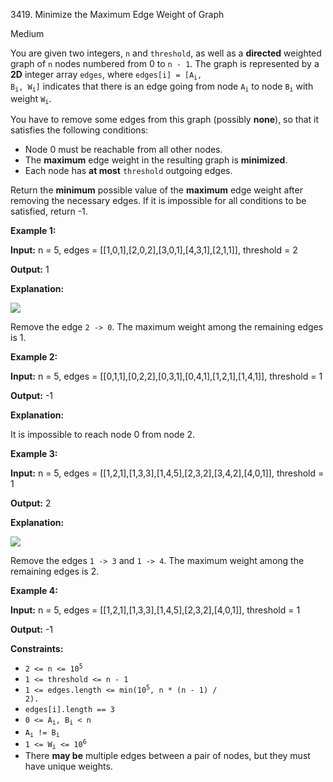 3419\. Minimize the Maximum Edge Weight of Graph

Medium

You are given two integers, `n` and `threshold`, as well as a **directed** weighted graph of `n` nodes numbered from 0 to `n - 1`. The graph is represented by a **2D** integer array `edges`, where <code>edges[i] = [A<sub>i</sub>, B<sub>i</sub>, W<sub>i</sub>]</code> indicates that there is an edge going from node <code>A<sub>i</sub></code> to node <code>B<sub>i</sub></code> with weight <code>W<sub>i</sub></code>.

You have to remove some edges from this graph (possibly **none**), so that it satisfies the following conditions:

*   Node 0 must be reachable from all other nodes.
*   The **maximum** edge weight in the resulting graph is **minimized**.
*   Each node has **at most** `threshold` outgoing edges.

Return the **minimum** possible value of the **maximum** edge weight after removing the necessary edges. If it is impossible for all conditions to be satisfied, return -1.

**Example 1:**

**Input:** n = 5, edges = [[1,0,1],[2,0,2],[3,0,1],[4,3,1],[2,1,1]], threshold = 2

**Output:** 1

**Explanation:**

![](https://leetcode-in-java.github.io/src/main/java/g3401_3500/s3419_minimize_the_maximum_edge_weight_of_graph/s-1.png)

Remove the edge `2 -> 0`. The maximum weight among the remaining edges is 1.

**Example 2:**

**Input:** n = 5, edges = [[0,1,1],[0,2,2],[0,3,1],[0,4,1],[1,2,1],[1,4,1]], threshold = 1

**Output:** \-1

**Explanation:**

It is impossible to reach node 0 from node 2.

**Example 3:**

**Input:** n = 5, edges = [[1,2,1],[1,3,3],[1,4,5],[2,3,2],[3,4,2],[4,0,1]], threshold = 1

**Output:** 2

**Explanation:**

![](https://leetcode-in-java.github.io/src/main/java/g3401_3500/s3419_minimize_the_maximum_edge_weight_of_graph/s2-1.png)

Remove the edges `1 -> 3` and `1 -> 4`. The maximum weight among the remaining edges is 2.

**Example 4:**

**Input:** n = 5, edges = [[1,2,1],[1,3,3],[1,4,5],[2,3,2],[4,0,1]], threshold = 1

**Output:** \-1

**Constraints:**

*   <code>2 <= n <= 10<sup>5</sup></code>
*   `1 <= threshold <= n - 1`
*   <code>1 <= edges.length <= min(10<sup>5</sup>, n * (n - 1) / 2).</code>
*   `edges[i].length == 3`
*   <code>0 <= A<sub>i</sub>, B<sub>i</sub> < n</code>
*   <code>A<sub>i</sub> != B<sub>i</sub></code>
*   <code>1 <= W<sub>i</sub> <= 10<sup>6</sup></code>
*   There **may be** multiple edges between a pair of nodes, but they must have unique weights.